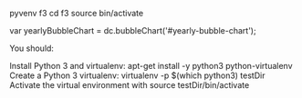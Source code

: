 pyvenv f3
cd f3
source bin/activate


var yearlyBubbleChart = dc.bubbleChart('#yearly-bubble-chart');


You should:

Install Python 3 and virtualenv: apt-get install -y python3 python-virtualenv
Create a Python 3 virtualenv: virtualenv -p $(which python3) testDir
Activate the virtual environment with source testDir/bin/activate
